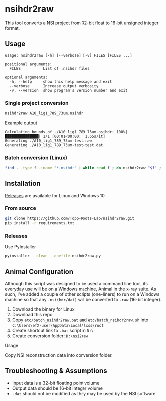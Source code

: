 # nsihdr2raw

This tool converts a NSI project from 32-bit float to 16-bit unsigned integer format.

## Usage
```
usage: nsihdr2raw [-h] [--verbose] [-v] FILES [FILES ...]

positional arguments:
  FILES          List of .nsihdr files

optional arguments:
  -h, --help     show this help message and exit
  --verbose      Increase output verbosity
  -v, --version  show program's version number and exit
```

### Single project conversion
```bash
nsihdr2raw A10_lig1_789_73um.nsihdr
```

Example output
```
Calculating bounds of ./A10_lig1_789_73um.nsihdr: 100%|███████████████| 1/1 [00:01<00:00,  1.65s/it]
Generating ./A10_lig1_789_73um-test.raw
Generating ./A10_lig1_789_73um-test-test.dat
```

### Batch conversion (Linux)

```bash
find . -type f -iname "*.nsihdr" | while read f ; do nsihdr2raw "$f" ; done
```

## Installation

[Releases](https://github.com/Topp-Roots-Lab/nsihdr2raw/releases) are available for Linux and Windows 10.

### From source
```bash
git clone https://github.com/Topp-Roots-Lab/nsihdr2raw.git
pip install -r requirements.txt
```

### Releases

Use PyInstaller

```bash
pyinstaller --clean --onefile nsihdr2raw.py
```

## Animal Configuration

Although this script was designed to be used a command line tool, its everyday
use will be on a Windows machine, Animal in the x-ray suite. As such, I've 
added a couple of other scripts (one-liners) to run on a Windows machine so
that any `.nsi(hdr/dat)` will be converted to `.raw` (16-bit integer).

1. Download the binary for Linux
2. Download this repo
3. Copy `etc/batch_nsihdr2raw.bat` and `etc/batch_nsihdr2raw.sh` into `C:\Users\efX-user\AppData\Local\lxss\root`
4. Create shortcut link to `.bat` script in `D:\`
5. Create conversion folder: `D:\nsi2raw`

Usage

Copy NSI reconstruction data into conversion folder.


## Troubleshooting & Assumptions

- Input data is a 32-bit floating point volume
- Output data should be 16-bit integer volume
- `.dat` should not be modified as they may be used by the NSI software